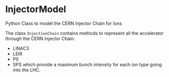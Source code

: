 # InjectorModel
Python Class to model the CERN Injector Chain for Ions

The class `InjectionChain` contains methods to represent all the accelerator through the CERN Injector Chain:
- LINAC3
- LEIR
- PS
- SPS
which provide a maximum bunch intensity for each ion type going into the LHC. 
